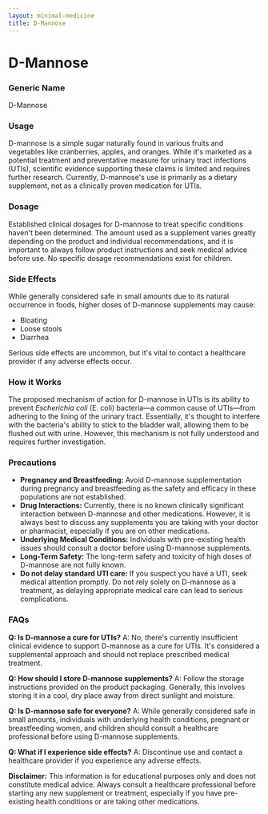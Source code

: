 ```yaml
---
layout: minimal-medicine
title: D-Mannose
---
```


# D-Mannose
### Generic Name
D-Mannose

### Usage
D-mannose is a simple sugar naturally found in various fruits and vegetables like cranberries, apples, and oranges.  While it's marketed as a potential treatment and preventative measure for urinary tract infections (UTIs),  scientific evidence supporting these claims is limited and requires further research.  Currently, D-mannose's use is primarily as a dietary supplement, not as a clinically proven medication for UTIs.

### Dosage
Established clinical dosages for D-mannose to treat specific conditions haven't been determined.  The amount used as a supplement varies greatly depending on the product and individual recommendations, and it is important to always follow product instructions and seek medical advice before use.  No specific dosage recommendations exist for children.


### Side Effects
While generally considered safe in small amounts due to its natural occurrence in foods, higher doses of D-mannose supplements may cause:

* Bloating
* Loose stools
* Diarrhea


Serious side effects are uncommon, but it's vital to contact a healthcare provider if any adverse effects occur.

### How it Works
The proposed mechanism of action for D-mannose in UTIs is its ability to prevent *Escherichia coli* (E. coli) bacteria—a common cause of UTIs—from adhering to the lining of the urinary tract.  Essentially, it's thought to interfere with the bacteria's ability to stick to the bladder wall, allowing them to be flushed out with urine.  However, this mechanism is not fully understood and requires further investigation.

### Precautions
* **Pregnancy and Breastfeeding:**  Avoid D-mannose supplementation during pregnancy and breastfeeding as the safety and efficacy in these populations are not established.
* **Drug Interactions:**  Currently, there is no known clinically significant interaction between D-mannose and other medications. However, it is always best to discuss any supplements you are taking with your doctor or pharmacist, especially if you are on other medications.
* **Underlying Medical Conditions:** Individuals with pre-existing health issues should consult a doctor before using D-mannose supplements.
* **Long-Term Safety:** The long-term safety and toxicity of high doses of D-mannose are not fully known.
* **Do not delay standard UTI care:**  If you suspect you have a UTI, seek medical attention promptly. Do not rely solely on D-mannose as a treatment, as delaying appropriate medical care can lead to serious complications.


### FAQs

**Q: Is D-mannose a cure for UTIs?**
A: No,  there's currently insufficient clinical evidence to support D-mannose as a cure for UTIs. It's considered a supplemental approach and should not replace prescribed medical treatment.

**Q: How should I store D-mannose supplements?**
A: Follow the storage instructions provided on the product packaging.  Generally, this involves storing it in a cool, dry place away from direct sunlight and moisture.

**Q: Is D-mannose safe for everyone?**
A: While generally considered safe in small amounts, individuals with underlying health conditions, pregnant or breastfeeding women, and children should consult a healthcare professional before using D-mannose supplements.

**Q: What if I experience side effects?**
A: Discontinue use and contact a healthcare provider if you experience any adverse effects.


**Disclaimer:** This information is for educational purposes only and does not constitute medical advice. Always consult a healthcare professional before starting any new supplement or treatment, especially if you have pre-existing health conditions or are taking other medications.

